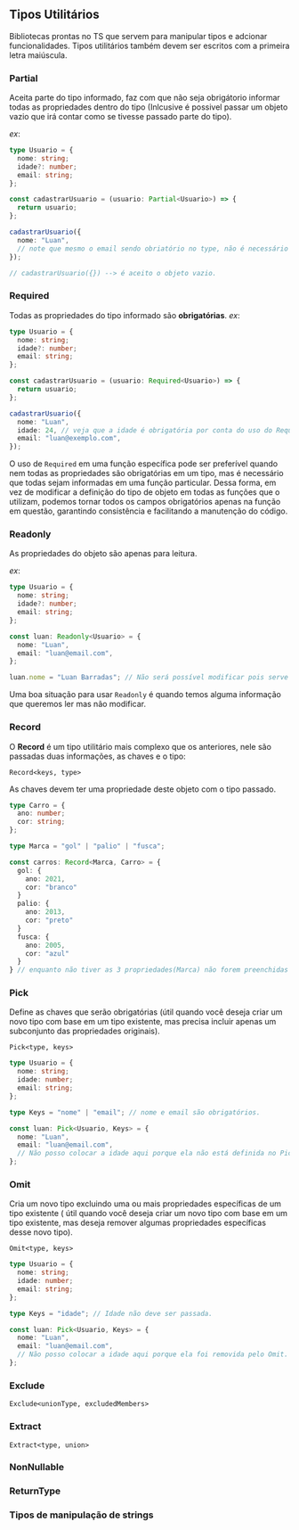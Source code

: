 ## Tipos Utilitários

Bibliotecas prontas no TS que servem para manipular tipos e adcionar funcionalidades. Tipos utilitários também devem ser escritos com a primeira letra maiúscula.

### Partial

Aceita parte do tipo informado, faz com que não seja obrigátorio informar todas as propriedades dentro do tipo (Inlcusive é possivel passar um objeto vazio que irá contar como se tivesse passado parte do tipo).

_ex_:

```ts
type Usuario = {
  nome: string;
  idade?: number;
  email: string;
};

const cadastrarUsuario = (usuario: Partial<Usuario>) => {
  return usuario;
};

cadastrarUsuario({
  nome: "Luan",
  // note que mesmo o email sendo obriatório no type, não é necessário passá-lo pois estamos usando o Partial na função.
});

// cadastrarUsuario({}) --> é aceito o objeto vazio.
```

### Required

Todas as propriedades do tipo informado são **obrigatórias**.
_ex_:

```ts
type Usuario = {
  nome: string;
  idade?: number;
  email: string;
};

const cadastrarUsuario = (usuario: Required<Usuario>) => {
  return usuario;
};

cadastrarUsuario({
  nome: "Luan",
  idade: 24, // veja que a idade é obrigatória por conta do uso do Required.
  email: "luan@exemplo.com",
});
```

O uso de `Required` em uma função específica pode ser preferível quando nem todas as propriedades são obrigatórias em um tipo, mas é necessário que todas sejam informadas em uma função particular. Dessa forma, em vez de modificar a definição do tipo de objeto em todas as funções que o utilizam, podemos tornar todos os campos obrigatórios apenas na função em questão, garantindo consistência e facilitando a manutenção do código.

### Readonly

As propriedades do objeto são apenas para leitura.

_ex_:

```ts
type Usuario = {
  nome: string;
  idade?: number;
  email: string;
};

const luan: Readonly<Usuario> = {
  nome: "Luan",
  email: "luan@email.com",
};

luan.nome = "Luan Barradas"; // Não será possível modificar pois serve apenas para leitura.
```

Uma boa situação para usar `Readonly` é quando temos alguma informação que queremos ler mas não modificar.

### Record

O **Record** é um tipo utilitário mais complexo que os anteriores, nele são passadas duas informações, as chaves e o tipo:

`Record<keys, type>`

As chaves devem ter uma propriedade deste objeto com o tipo passado.

```ts
type Carro = {
  ano: number;
  cor: string;
};

type Marca = "gol" | "palio" | "fusca";

const carros: Record<Marca, Carro> = {
  gol: {
    ano: 2021,
    cor: "branco"
  }
  palio: {
    ano: 2013,
    cor: "preto"
  }
  fusca: {
    ano: 2005,
    cor: "azul"
  }
} // enquanto não tiver as 3 propriedades(Marca) não forem preenchidas com o tipo(Carro) Objeto(carros) não estará completo.

```

### Pick

Define as chaves que serão obrigatórias (útil quando você deseja criar um novo tipo com base em um tipo existente, mas precisa incluir apenas um subconjunto das propriedades originais).

`Pick<type, keys>`

```ts
type Usuario = {
  nome: string;
  idade: number;
  email: string;
};

type Keys = "nome" | "email"; // nome e email são obrigatórios.

const luan: Pick<Usuario, Keys> = {
  nome: "Luan",
  email: "luan@email.com",
  // Não posso colocar a idade aqui porque ela não está definida no Pick.
};
```

### Omit

Cria um novo tipo excluindo uma ou mais propriedades específicas de um tipo existente ( útil quando você deseja criar um novo tipo com base em um tipo existente, mas deseja remover algumas propriedades específicas desse novo tipo).

`Omit<type, keys>`

```ts
type Usuario = {
  nome: string;
  idade: number;
  email: string;
};

type Keys = "idade"; // Idade não deve ser passada.

const luan: Pick<Usuario, Keys> = {
  nome: "Luan",
  email: "luan@email.com",
  // Não posso colocar a idade aqui porque ela foi removida pelo Omit.
};
```

### Exclude

`Exclude<unionType, excludedMembers>`

### Extract

`Extract<type, union>`

### NonNullable

### ReturnType

### Tipos de manipulação de strings
